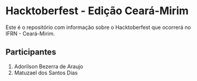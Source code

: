 # Hacktoberfest - Edição Ceará-Mirim

Este é o repositório com informação sobre o Hacktoberfest que ocorrerá no
IFRN - Ceará-Mirim.

## Participantes

1. Adorilson Bezerra de Araujo
1. Matuzael dos Santos Dias


